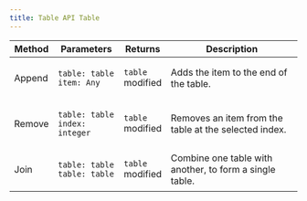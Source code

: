 ```yaml
---
title: Table API Table
---
```


| Method | Parameters                                                      | Returns                               | Description                                             |
| ------ | --------------------------------------------------------------- | ------------------------------------- | ------------------------------------------------------- |
| Append | <p><code>table: table</code><br><code>item: Any</code></p>      | <p><code>table</code><br>modified</p> | Adds the item to the end of the table.                  |
| Remove | <p><code>table: table</code><br><code>index: integer</code></p> | <p><code>table</code><br>modified</p> | Removes an item from the table at the selected index.   |
| Join   | <p><code>table: table</code><br><code>table: table</code></p>   | <p><code>table</code><br>modified</p> | Combine one table with another, to form a single table. |
